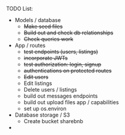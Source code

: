 TODO List:
- Models / database
    - ~~Make seed files~~
    - ~~Build out and check db relationships~~
    - ~~Check queries work~~
- App / routes
    - ~~test endpoints (users, listings)~~
    - ~~incorporate JWTs~~
    - ~~test authorization: login, signup~~
    - ~~authentications on protected routes~~
    - ~~Edit users~~
    - Edit listings
    - Delete users / listings
    - build out messages endpoints
    - build out upload files app / capabilities
    - set up os.environ
- Database storage / S3
    - Create bucket sharebnb
- 
